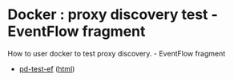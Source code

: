 # Docker : proxy discovery test - EventFlow fragment

How to user docker to test proxy discovery. - EventFlow fragment

* [pd-test-ef](src/site/markdown/index.md) ([html](https://tibcosoftware.github.io/tibco-streaming-samples/10.4.1/docker/pd-test/pd-test-ef/))
